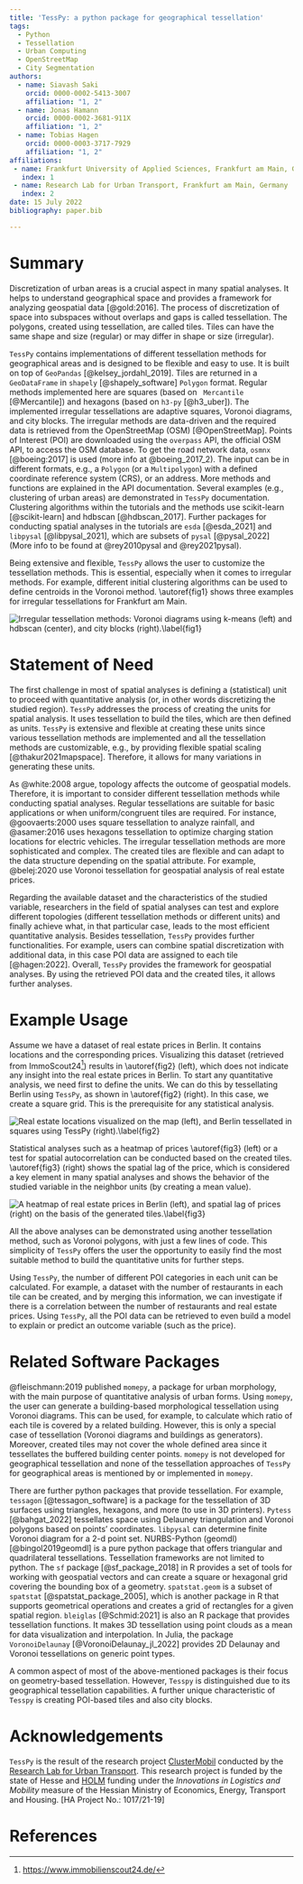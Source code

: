 ```yaml
---
title: 'TessPy: a python package for geographical tessellation'
tags:
  - Python
  - Tessellation
  - Urban Computing
  - OpenStreetMap
  - City Segmentation
authors:
  - name: Siavash Saki
    orcid: 0000-0002-5413-3007
    affiliation: "1, 2"
  - name: Jonas Hamann
    orcid: 0000-0002-3681-911X
    affiliation: "1, 2"
  - name: Tobias Hagen
    orcid: 0000-0003-3717-7929
    affiliation: "1, 2"
affiliations:
 - name: Frankfurt University of Applied Sciences, Frankfurt am Main, Germany
   index: 1
 - name: Research Lab for Urban Transport, Frankfurt am Main, Germany
   index: 2
date: 15 July 2022
bibliography: paper.bib

---
```



# Summary

Discretization of urban areas is a crucial aspect in many spatial analyses. It helps to understand geographical space and provides a framework for analyzing geospatial data [@gold:2016]. The process of discretization of space into subspaces without overlaps and gaps is called tessellation. The polygons, created using tessellation, are called tiles. Tiles can have the same shape and size (regular) or may differ in shape or size (irregular).

`TessPy` contains implementations of different tessellation methods for geographical areas and is designed to be flexible and easy to use. It is built on top of `GeoPandas` [@kelsey_jordahl_2019]. Tiles are returned in a `GeoDataFrame` in `shapely` [@shapely_software] `Polygon` format. Regular methods implemented here are squares (based on ` Mercantile` [@Mercantile]) and hexagons (based on `h3-py` [@h3_uber]). The implemented irregular tessellations are adaptive squares, Voronoi diagrams, and city blocks. The irregular methods are data-driven and the required data is retrieved from the OpenStreetMap (OSM) [@OpenStreetMap]. Points of Interest (POI) are downloaded using the `overpass` API, the official OSM API, to access the OSM database. To get the road network data, `osmnx` [@boeing:2017] is used (more info at @boeing_2017_2). The input can be in different formats, e.g., a `Polygon` (or a `Multipolygon`) with a defined coordinate reference system (CRS), or an address.  More methods and functions are explained in the API documentation. Several examples (e.g., clustering of urban areas) are demonstrated in `TessPy` documentation. Clustering algorithms within the tutorials and the methods use scikit-learn [@scikit-learn] and hdbscan [@hdbscan_2017]. Further packages for conducting spatial analyses in the tutorials are `esda` [@esda_2021] and `libpysal`  [@libpysal_2021], which are subsets of `pysal` [@pysal_2022] (More info to be found at @rey2010pysal and @rey2021pysal).

Being extensive and flexible, `TessPy` allows the user to customize the tessellation methods. This is essential, especially when it comes to irregular methods. For example, different initial clustering algorithms can be used to define centroids in the Voronoi method. \autoref{fig1} shows three examples for irregular tessellations for Frankfurt am Main.

![Irregular tessellation methods: Voronoi diagrams using k-means (left) and hdbscan (center), and city blocks (right).\label{fig1}](fig1_irregular_tess.png)

# Statement of Need

The first challenge in most of spatial analyses is defining a (statistical) unit to proceed with quantitative analysis (or, in other words discretizing the studied region). `TessPy` addresses the process of creating the units for spatial analysis. It uses tessellation to build the tiles, which are then defined as units. `TessPy` is extensive and flexible at creating these units since various tessellation methods are implemented and all the tessellation methods are customizable, e.g., by providing flexible spatial scaling [@thakur2021mapspace]. Therefore, it allows for many variations in generating these units. 

As @white:2008 argue, topology affects the outcome of geospatial models. Therefore, it is important to consider different tessellation methods while conducting spatial analyses. Regular tessellations are suitable for basic applications or when uniform/congruent tiles are required. For instance, @goovaerts:2000 uses square tessellation to analyze rainfall, and @asamer:2016 uses hexagons tessellation to optimize charging station locations for electric vehicles. The irregular tessellation methods are more sophisticated and complex. The created tiles are flexible and can adapt to the data structure depending on the spatial attribute. For example, @belej:2020 use Voronoi tessellation for geospatial analysis of real estate prices.

Regarding the available dataset and the characteristics of the studied variable, researchers in the field of spatial analyses can test and explore different topologies (different tessellation methods or different units) and finally achieve what, in that particular case, leads to the most efficient quantitative analysis. Besides tessellation, `TessPy` provides further functionalities. For example, users can combine spatial discretization with additional data, in this case POI data are assigned to each tile [@hagen:2022]. Overall, `TessPy` provides the framework for geospatial analyses. By using the retrieved POI data and the created tiles, it allows further analyses. 

# Example Usage 

Assume we have a dataset of real estate prices in Berlin. It contains locations and the corresponding prices. Visualizing this dataset (retrieved from ImmoScout24[^1]) results in \autoref{fig2} (left), which does not indicate any insight into the real estate prices in Berlin. To start any quantitative analysis, we need first to define the units. We can do this by tessellating Berlin using `TessPy`, as shown in \autoref{fig2} (right). In this case, we create a square grid. This is the prerequisite for any statistical analysis.

![Real estate locations visualized on the map (left), and Berlin tessellated in squares using TessPy (right).\label{fig2}](fig2_locations.png)

Statistical analyses such as a heatmap of prices \autoref{fig3} (left) or a test for spatial autocorrelation can be conducted based on the created tiles. \autoref{fig3} (right) shows the spatial lag of the price, which is considered a key element in many spatial analyses and shows the behavior of the studied variable in the neighbor units (by creating a mean value).

![A heatmap of real estate prices in Berlin (left), and spatial lag of prices (right) on the basis of the generated tiles.\label{fig3}](fig3_heatmaps.png)

All the above analyses can be demonstrated using another tessellation method, such as Voronoi polygons, with just a few lines of code. This simplicity of `TessPy` offers the user the opportunity to easily find the most suitable method to build the quantitative units for further steps.

Using `TessPy`, the number of different POI categories in each unit can be calculated. For example, a dataset with the number of restaurants in each tile can be created, and by merging this information, we can investigate if there is a correlation between the number of restaurants and real estate prices. Using `TessPy`, all the POI data can be retrieved to even build a model to explain or predict an outcome variable (such as the price).

# Related Software Packages

@fleischmann:2019 published `momepy`, a package for urban morphology, with the main purpose of quantitative analysis of urban forms. Using `momepy`, the user can generate a building-based morphological tessellation using Voronoi diagrams. This can be used, for example, to calculate which ratio of each tile is covered by a related building. However, this is only a special case of tessellation (Voronoi diagrams and buildings as generators). Moreover, created tiles may not cover the whole defined area since it tessellates the buffered building center points. `momepy` is not developed for geographical tessellation and none of the tessellation approaches of `TessPy` for geographical areas is mentioned by or implemented in `momepy`. 

There are further python packages that provide tessellation. For example, `tessagon` [@tessagon_software] is a package for the tessellation of 3D surfaces using triangles, hexagons, and more (to use in 3D printers). `Pytess` [@bahgat_2022] tessellates space using Delauney triangulation and Voronoi polygons based on points’ coordinates. `libpysal` can determine finite Voronoi diagram for a 2-d point set. NURBS-Python (geomdl) [@bingol2019geomdl] is a pure python package that offers triangular and quadrilateral tessellations. Tessellation frameworks are not limited to python. The `sf` package [@sf_package_2018] in R provides a set of tools for working with geospatial vectors and can create a square or hexagonal grid covering the bounding box of a geometry. `spatstat.geom` is a subset of `spatstat` [@spatstat_package_2005], which is another package in R that supports geometrical operations and creates a grid of rectangles for a given spatial region. `bleiglas` [@Schmid:2021] is also an R package that provides tessellation functions. It makes 3D tessellation using point clouds as a mean for data visualization and interpolation. In Julia, the package `VoronoiDelaunay` [@VoronoiDelaunay_jl_2022] provides 2D Delaunay and Voronoi tessellations on generic point types.

A common aspect of most of the above-mentioned packages is their focus on geometry-based tessellation. However, `Tesspy` is distinguished due to its geographical tessellation capabilities. A further unique characteristic of `Tesspy` is creating POI-based tiles and also city blocks. 

# Acknowledgements

`TessPy` is the result of the research project [ClusterMobil](https://www.frankfurt-university.de/de/hochschule/fachbereich-1-architektur-bauingenieurwesen-geomatik/forschungsinstitut-ffin/fachgruppen-des-ffin/fg-neue-mobilitat/relut/forschungsprojekte-relut/clustermobil/) conducted by the [Research Lab for Urban Transport](https://www.frankfurt-university.de/en/about-us/faculty-1-architecture-civil-engineering-geomatics/research-institute-ffin/specialist-groups-of-the-ffin/specialist-group-new-mobility/relut/). This research project is funded by the state of Hesse and [HOLM](https://frankfurt-holm.de/) funding under the *Innovations in Logistics and Mobility* measure of the Hessian Ministry of Economics, Energy, Transport and Housing. [HA Project No.: 1017/21-19]

# References


[^1]: https://www.immobilienscout24.de/